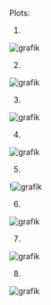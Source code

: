 Plots:

1.
![grafik](https://user-images.githubusercontent.com/83080037/152678116-1d5b1d49-e7f1-4a77-bb62-657405bb688a.png)

2.
![grafik](https://user-images.githubusercontent.com/83080037/152678125-4efbc03d-14a5-42d6-b821-19908142e20e.png)

3.
![grafik](https://user-images.githubusercontent.com/83080037/152678129-2ac0ae5c-5e97-4054-8c71-6418f51bc2f6.png)

4.
![grafik](https://user-images.githubusercontent.com/83080037/152678134-687af1a3-08a3-42c3-b4f8-a44d0078fe39.png)

5.
!![grafik](https://user-images.githubusercontent.com/83080037/152678834-b9a601a7-491a-4837-8df3-870d13967a4d.png)

6.
![grafik](https://user-images.githubusercontent.com/83080037/152678145-cf7df844-9b82-48aa-88a5-1dd9c3c47f5b.png)

7.
![grafik](https://user-images.githubusercontent.com/83080037/152678147-1cb1e873-3f9e-41cf-9d35-cb62a962ef7d.png)

8.
![grafik](https://user-images.githubusercontent.com/83080037/152678151-cb53e6e5-f2c2-4304-94d2-b11de62f7b4a.png)
